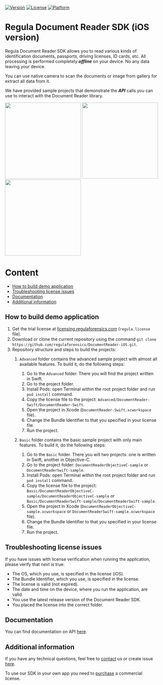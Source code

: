 [![Version](https://img.shields.io/cocoapods/v/DocumentReader.svg?style=flat)](http://cocoapods.org/pods/DocumentReader)
[![License](https://img.shields.io/cocoapods/l/DocumentReader.svg?style=flat)](http://cocoapods.org/pods/DocumentReader)
[![Platform](https://img.shields.io/cocoapods/p/DocumentReader.svg?style=flat)](http://cocoapods.org/pods/DocumentReader)

# Regula Document Reader SDK (iOS version)
Regula Document Reader SDK allows you to read various kinds of identification documents, passports, driving licenses, ID cards, etc. All processing is performed completely ***offline*** on your device. No any data leaving your device.

You can use native camera to scan the documents or image from gallery for extract all data from it.

We have provided sample projects that demonstrate the ***API*** calls you can use to interact with the Document Reader library.

<img src="https://img.regulaforensics.com/Screenshots/SDK-5.0/iPhone_XS_Max_1.jpg" width="250"> <img src="https://img.regulaforensics.com/Screenshots/SDK-5.0/iPhone_XS_Max_2.jpg" width="250"> <img src="https://img.regulaforensics.com/Screenshots/SDK-5.0/iPhone_XS_Max_3.jpg" width="250">

# Content
* [How to build demo application](#how-to-build-demo-application)
* [Troubleshooting license issues](#troubleshooting-license-issues)
* [Documentation](#documentation)
* [Additional information](#additional-information)

## How to build demo application
1. Get the trial license at [licensing.regulaforensics.com](https://licensing.regulaforensics.com/) (`regula.license` file).
1. Download or clone the current repository using the command `git clone https://github.com/regulaforensics/DocumentReader-iOS.git`.
1. Repository structure and steps to build the projects:
    1. `Advanced` folder contains the advanced sample project with almost all available features. To build it, do the following steps:
        1. Go to the `Advanced` folder. There you will find the project written in Swift.
        1. Go to the project folder.
        1. Install Pods: open Terminal within the root project folder and run `pod install` command.
        1. Copy the license file to the project: `Advanced/DocumentReader-Swift/DocumentReader-Swift`.
        1. Open the project in Xcode (`DocumentReader-Swift.xcworkspace` file).
        1. Change the Bundle Identifier to that you specified in your license file.
        1. Run the project.
    
    1. `Basic` folder contains the basic sample project with only main features. To build it, do the following steps:
        1. Go to the `Basic` folder. There you will two projects: one is written in Swift, another in Objective-C.
        1. Go to the project folder: `DocumentReaderObjectiveC-sample` or `DocumentReaderSwift-sample`.
        1. Install Pods: open Terminal within the root project folder and run `pod install` command.
        1. Copy the license file to the project: `Basic/DocumentReaderObjectiveC-sample/DocumentReaderObjectiveC-sample` or `Basic/DocumentReaderSwift-sample/DocumentReaderSwift-sample`.
        1. Open the project in Xcode (`DocumentReaderObjectiveC-sample.xcworkspace` or `DocumentReaderSwift-sample.xcworkspace` file).
        1. Change the Bundle Identifier to that you specified in your license file.
        1. Run the project.

## Troubleshooting license issues
If you have issues with license verification when running the application, please verify that next is true:
* The OS, which you use, is specified in the license (iOS).
* The Bundle Identifier, which you use, is specified in the license.
* The license is valid (not expired).
* The date and time on the device, where you run the application, are valid.
* You use the latest release version of the Document Reader SDK.
* You placed the license into the correct folder.

## Documentation
You can find documentation on API [here](https://docs.regulaforensics.com/ios).

## Additional information
If you have any technical questions, feel free to [contact](mailto:ios.support@regulaforensics.com) us or create issue [here](https://github.com/regulaforensics/DocumentReader-iOS/issues).

To use our SDK in your own app you need to [purchase](https://pipedrivewebforms.com/form/394a3706041290a04fbd0d18e7d7810f1841159) a commercial license.
